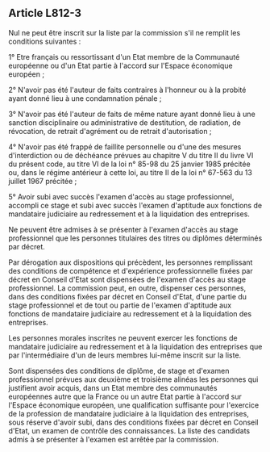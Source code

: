 Article L812-3
----
Nul ne peut être inscrit sur la liste par la commission s'il ne remplit les
conditions suivantes :

1° Etre français ou ressortissant d'un Etat membre de la Communauté européenne
ou d'un Etat partie à l'accord sur l'Espace économique européen ;

2° N'avoir pas été l'auteur de faits contraires à l'honneur ou à la probité
ayant donné lieu à une condamnation pénale ;

3° N'avoir pas été l'auteur de faits de même nature ayant donné lieu à une
sanction disciplinaire ou administrative de destitution, de radiation, de
révocation, de retrait d'agrément ou de retrait d'autorisation ;

4° N'avoir pas été frappé de faillite personnelle ou d'une des mesures
d'interdiction ou de déchéance prévues au chapitre V du titre II du livre VI du
présent code, au titre VI de la loi n° 85-98 du 25 janvier 1985 précitée ou,
dans le régime antérieur à cette loi, au titre II de la loi n° 67-563 du 13
juillet 1967 précitée ;

5° Avoir subi avec succès l'examen d'accès au stage professionnel, accompli ce
stage et subi avec succès l'examen d'aptitude aux fonctions de mandataire
judiciaire au redressement et à la liquidation des entreprises.

Ne peuvent être admises à se présenter à l'examen d'accès au stage professionnel
que les personnes titulaires des titres ou diplômes déterminés par décret.

Par dérogation aux dispositions qui précèdent, les personnes remplissant des
conditions de compétence et d'expérience professionnelle fixées par décret en
Conseil d'Etat sont dispensées de l'examen d'accès au stage professionnel. La
commission peut, en outre, dispenser ces personnes, dans des conditions fixées
par décret en Conseil d'Etat, d'une partie du stage professionnel et de tout ou
partie de l'examen d'aptitude aux fonctions de mandataire judiciaire au
redressement et à la liquidation des entreprises.

Les personnes morales inscrites ne peuvent exercer les fonctions de mandataire
judiciaire au redressement et à la liquidation des entreprises que par
l'intermédiaire d'un de leurs membres lui-même inscrit sur la liste.

Sont dispensées des conditions de diplôme, de stage et d'examen professionnel
prévues aux deuxième et troisième alinéas les personnes qui justifient avoir
acquis, dans un Etat membre des communautés européennes autre que la France ou
un autre Etat partie à l'accord sur l'Espace économique européen, une
qualification suffisante pour l'exercice de la profession de mandataire
judiciaire à la liquidation des entreprises, sous réserve d'avoir subi, dans des
conditions fixées par décret en Conseil d'Etat, un examen de contrôle des
connaissances. La liste des candidats admis à se présenter à l'examen est
arrêtée par la commission.
